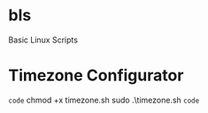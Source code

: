 # bls
Basic Linux Scripts

# Timezone Configurator
`code`
chmod +x timezone.sh
sudo .\timezone.sh
`code`

